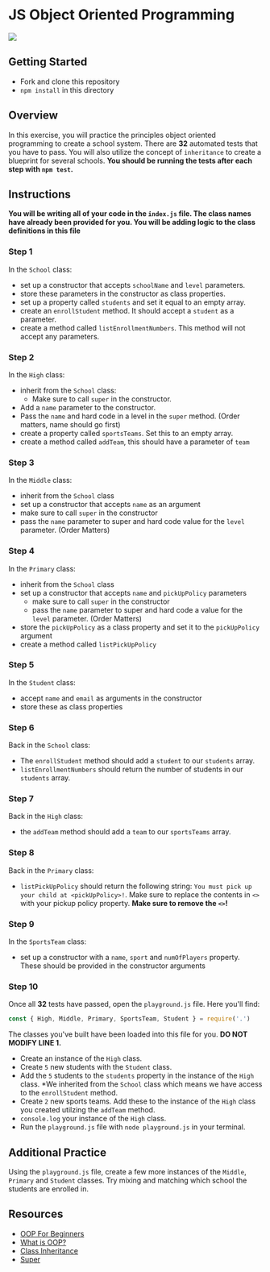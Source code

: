 # JS Object Oriented Programming

![](https://i.ytimg.com/vi/GEuS0tfLfEY/maxresdefault.jpg)

## Getting Started

- Fork and clone this repository
- `npm install` in this directory

## Overview

In this exercise, you will practice the principles object oriented programming to create a school system. There are **32** automated tests that you have to pass. You will also utilize the concept of `inheritance` to create a blueprint for several schools. **You should be running the tests after each step with `npm test`.**

## Instructions

**You will be writing all of your code in the `index.js` file.  The class names have already been provided for you.  You will be adding logic to the class definitions in this file**

### Step 1

In the `School` class:

- set up a constructor that accepts `schoolName` and `level` parameters.
- store these parameters in the constructor as class properties.
- set up a property called `students` and set it equal to an empty array.
- create an `enrollStudent` method. It should accept a `student` as a parameter.
- create a method called `listEnrollmentNumbers`. This method will not accept any parameters.

### Step 2

In the `High` class:

- inherit from the `School` class:
  - Make sure to call `super` in the constructor.
- Add a `name` parameter to the constructor.
- Pass the `name` and hard code in a level in the `super` method. (Order matters, name should go first)
- create a property called `sportsTeams`. Set this to an empty array.
- create a method called `addTeam`, this should have a parameter of `team`

### Step 3

In the `Middle` class:

- inherit from the `School` class
- set up a constructor that accepts `name` as an argument
- make sure to call `super` in the constructor
- pass the `name` parameter to super and hard code value for the `level` parameter. (Order Matters)

### Step 4

In the `Primary` class:

- inherit from the `School` class
- set up a constructor that accepts `name` and `pickUpPolicy` parameters
  - make sure to call `super` in the constructor
  - pass the `name` parameter to super and hard code a value for the `level` parameter. (Order Matters)
- store the `pickUpPolicy` as a class property and set it to the `pickUpPolicy` argument
- create a method called `listPickUpPolicy`

### Step 5

In the `Student` class:

- accept `name` and `email` as arguments in the constructor
- store these as class properties

### Step 6

Back in the `School` class:

- The `enrollStudent` method should add a `student` to our `students` array.
- `listEnrollmentNumbers` should return the number of students in our `students` array.

### Step 7

Back in the `High` class:

- the `addTeam` method should add a `team` to our `sportsTeams` array.

### Step 8

Back in the `Primary` class:

- `listPickUpPolicy` should return the following string: `You must pick up your child at <pickUpPolicy>!`. Make sure to replace the contents in `<>` with your pickup policy property. **Make sure to remove the `<>`!**

### Step 9

In the `SportsTeam` class:

- set up a constructor with a `name`, `sport` and `numOfPlayers` property. These should be provided in the constructor arguments

### Step 10

Once all **32** tests have passed, open the `playground.js` file. Here you'll find:

```js
const { High, Middle, Primary, SportsTeam, Student } = require('.')
```

The classes you've built have been loaded into this file for you. **DO NOT MODIFY LINE 1.**

- Create an instance of the `High` class.
- Create `5` new students with the `Student` class.
- Add the `5` students to the `students` property in the instance of the `High` class. \*We inherited from the `School` class which means we have access to the `enrollStudent` method.
- Create `2` new sports teams. Add these to the instance of the `High` class you created utilzing the `addTeam` method.
- `console.log` your instance of the `High` class.
- Run the `playground.js` file with `node playground.js` in your terminal.

## Additional Practice

Using the `playground.js` file, create a few more instances of the `Middle`, `Primary` and `Student` classes. Try mixing and matching which school the students are enrolled in.

## Resources

- [OOP For Beginners](https://developer.mozilla.org/en-US/docs/Learn/JavaScript/Objects/Object-oriented_JS)
- [What is OOP?](https://codeburst.io/learn-javascript-oop-a-primer-for-web-development-e8a8b5710664)
- [Class Inheritance](https://www.w3schools.com/js/js_class_inheritance.asp)
- [Super](https://developer.mozilla.org/en-US/docs/Web/JavaScript/Reference/Operators/super)
